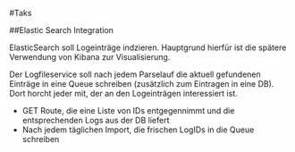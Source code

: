 #Taks

##Elastic Search Integration

ElasticSearch soll Logeinträge indzieren. Hauptgrund hierfür ist die spätere  Verwendung von Kibana zur Visualisierung.

Der Logfileservice soll nach jedem Parselauf die aktuell gefundenen Einträge in eine Queue schreiben (zusätzlich
zum Eintragen in eine DB). Dort horcht jeder mit, der an den Logeinträgen interessiert ist.

* GET Route, die eine Liste von IDs entgegennimmt und die entsprechenden Logs aus der DB liefert
* Nach jedem täglichen Import, die frischen LogIDs in die Queue schreiben